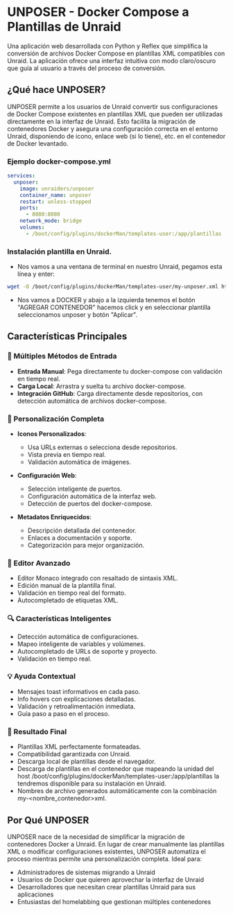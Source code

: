 # UNPOSER - Docker Compose a Plantillas de Unraid

Una aplicación web desarrollada con Python y Reflex que simplifica la conversión de archivos Docker Compose en plantillas XML compatibles con Unraid. La aplicación ofrece una interfaz intuitiva con modo claro/oscuro que guía al usuario a través del proceso de conversión.

## ¿Qué hace UNPOSER?

UNPOSER permite a los usuarios de Unraid convertir sus configuraciones de Docker Compose existentes en plantillas XML que pueden ser utilizadas directamente en la interfaz de Unraid. Esto facilita la migración de contenedores Docker y asegura una configuración correcta en el entorno Unraid, disponiendo de icono, enlace web (si lo tiene), etc. en el contenedor de Docker levantado.

### Ejemplo docker-compose.yml
```yaml
services:
  unposer:
    image: unraiders/unposer
    container_name: unposer
    restart: unless-stopped
    ports:
      - 8080:8080
    network_mode: bridge
    volumes:
      - /boot/config/plugins/dockerMan/templates-user:/app/plantillas
```

### Instalación plantilla en Unraid.

- Nos vamos a una ventana de terminal en nuestro Unraid, pegamos esta línea y enter:
```sh
wget -O /boot/config/plugins/dockerMan/templates-user/my-unposer.xml https://raw.githubusercontent.com/unraiders/unposer/refs/heads/main/unposer.xml
```
- Nos vamos a DOCKER y abajo a la izquierda tenemos el botón "AGREGAR CONTENEDOR" hacemos click y en seleccionar plantilla seleccionamos unposer y botón "Aplicar".

## Características Principales

### 🔄 Múltiples Métodos de Entrada
- **Entrada Manual**: Pega directamente tu docker-compose con validación en tiempo real.
- **Carga Local**: Arrastra y suelta tu archivo docker-compose.
- **Integración GitHub**: Carga directamente desde repositorios, con detección automática de archivos docker-compose.

### 🎨 Personalización Completa
- **Iconos Personalizados**: 
  - Usa URLs externas o selecciona desde repositorios.
  - Vista previa en tiempo real.
  - Validación automática de imágenes.

- **Configuración Web**: 
  - Selección inteligente de puertos.
  - Configuración automática de la interfaz web.
  - Detección de puertos del docker-compose.

- **Metadatos Enriquecidos**:
  - Descripción detallada del contenedor.
  - Enlaces a documentación y soporte.
  - Categorización para mejor organización.

### 📝 Editor Avanzado
- Editor Monaco integrado con resaltado de sintaxis XML.
- Edición manual de la plantilla final.
- Validación en tiempo real del formato.
- Autocompletado de etiquetas XML.

### 🔍 Características Inteligentes
- Detección automática de configuraciones.
- Mapeo inteligente de variables y volúmenes.
- Autocompletado de URLs de soporte y proyecto.
- Validación en tiempo real.

### 💡 Ayuda Contextual
- Mensajes toast informativos en cada paso.
- Info hovers con explicaciones detalladas.
- Validación y retroalimentación inmediata.
- Guía paso a paso en el proceso.

### 🎯 Resultado Final
- Plantillas XML perfectamente formateadas.
- Compatibilidad garantizada con Unraid.
- Descarga local de plantillas desde el navegador.
- Descarga de plantillas en el contenedor que mapeando la unidad del host /boot/config/plugins/dockerMan/templates-user:/app/plantillas la tendremos disponible para su instalación en Unraid.
- Nombres de archivo generados automáticamente con la combinación my-<nombre_contenedor>xml.

## Por Qué UNPOSER

UNPOSER nace de la necesidad de simplificar la migración de contenedores Docker a Unraid. En lugar de crear manualmente las plantillas XML o modificar configuraciones existentes, UNPOSER automatiza el proceso mientras permite una personalización completa. Ideal para:

- Administradores de sistemas migrando a Unraid
- Usuarios de Docker que quieren aprovechar la interfaz de Unraid
- Desarrolladores que necesitan crear plantillas Unraid para sus aplicaciones
- Entusiastas del homelabbing que gestionan múltiples contenedores
